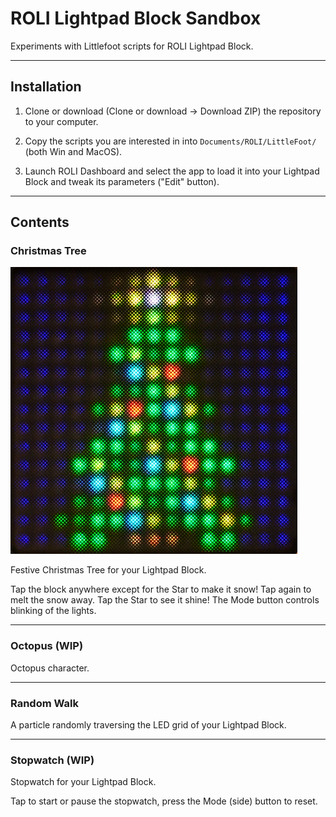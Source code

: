 # ROLI Lightpad Block Sandbox

Experiments with Littlefoot scripts for ROLI Lightpad Block.

---

## Installation

1. Clone or download (Clone or download -> Download ZIP) the repository to your computer.

2. Copy the scripts you are interested in into `Documents/ROLI/LittleFoot/` (both Win and MacOS).

3. Launch ROLI Dashboard and select the app to load it into your Lightpad Block and tweak its parameters ("Edit" button).

---

## Contents

### Christmas Tree

![Christmas Tree](Christmas%20Tree/screenshot01.png "Christmas Tree")

Festive Christmas Tree for your Lightpad Block.

Tap the block anywhere except for the Star to make it snow! Tap again to melt
the snow away. Tap the Star to see it shine!
The Mode button controls blinking of the lights.

---

### Octopus (WIP)
Octopus character.

---

### Random Walk
A particle randomly traversing the LED grid of your Lightpad Block.

---

### Stopwatch (WIP)
Stopwatch for your Lightpad Block.

Tap to start or pause the stopwatch, press the Mode (side) button to reset.
